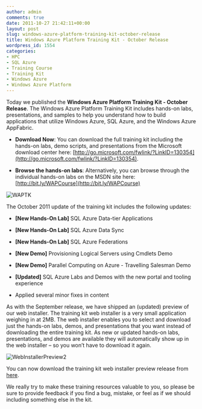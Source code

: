 ```yaml
---
author: admin
comments: true
date: 2011-10-27 21:42:11+00:00
layout: post
slug: windows-azure-platform-training-kit-october-release
title: Windows Azure Platform Training Kit - October Release
wordpress_id: 1554
categories:
- HPC
- SQL Azure
- Training Course
- Training Kit
- Windows Azure
- Windows Azure Platform
---
```


Today we published the **Windows Azure Platform Training Kit - October Release**. The Windows Azure Platform Training Kit includes hands-on labs, presentations, and samples to help you understand how to build applications that utilize Windows Azure, SQL Azure, and the Windows Azure AppFabric.

 

  
  * **Download Now**: You can download the full training kit including the hands-on labs, demo scripts, and presentations from the Microsoft download center here: [http://go.microsoft.com/fwlink/?LinkID=130354](http://go.microsoft.com/fwlink/?LinkID=130354).
   
  * **Browse the hands-on labs**: Alternatively, you can browse through the individual hands-on labs on the MSDN site here: [http://bit.ly/WAPCourse](http://bit.ly/WAPCourse)
 

![WAPTK](http://images.wadewegner.com/wordpress/2011/10/WAPTK.jpg)

 

The October 2011 update of the training kit includes the following updates: 

 

  
  * **[New Hands-On Lab]** SQL Azure Data-tier Applications 
   
  * **[New Hands-On Lab]** SQL Azure Data Sync 
   
  * **[New Hands-On Lab]** SQL Azure Federations 
   
  * **[New Demo]** Provisioning Logical Servers using Cmdlets Demo 
   
  * **[New Demo]** Parallel Computing on Azure - Travelling Salesman Demo 
   
  * **[Updated]** SQL Azure Labs and Demos with the new portal and tooling experience 
   
  * Applied several minor fixes in content
 

As with the September release, we have shipped an (updated) preview of our web installer. The training kit web installer is a very small application weighing in at 2MB. The web installer enables you to select and download just the hands-on labs, demos, and presentations that you want instead of downloading the entire training kit. As new or updated hands-on labs, presentations, and demos are available they will automatically show up in the web installer – so you won’t have to download it again.

 

![WebInstallerPreview2](http://images.wadewegner.com/wordpress/2011/10/WebInstallerPreview2.jpg)

 

You can now download the training kit web installer preview release from [here](http://go.microsoft.com/fwlink/?LinkID=130354). 

 

We really try to make these training resources valuable to you, so please be sure to provide feedback if you find a bug, mistake, or feel as if we should including something else in the kit.
